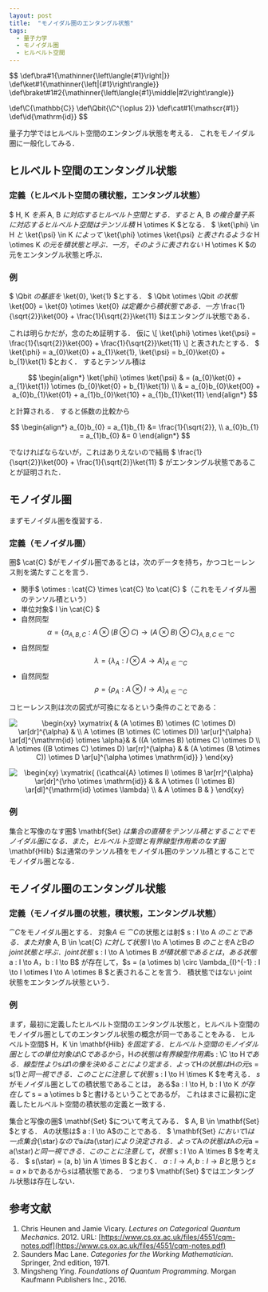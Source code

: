 ```yaml
---
layout: post
title:  "モノイダル圏のエンタングル状態"
tags:
  - 量子力学
  - モノイダル圏
  - ヒルベルト空間
---
```

$$
\def\bra#1{\mathinner{\left\langle{#1}\right|}}
\def\ket#1{\mathinner{\left|{#1}\right\rangle}}
\def\braket#1#2{\mathinner{\left\langle{#1}\middle|#2\right\rangle}}

\def\C{\mathbb{C}}
\def\Qbit{\C^{\oplus 2}}
\def\cat#1{\mathscr{#1}}
\def\id{\mathrm{id}}
$$

量子力学ではヒルベルト空間のエンタングル状態を考える．
これをモノイダル圏に一般化してみる．

## ヒルベルト空間のエンタングル状態
### 定義（ヒルベルト空間の積状態，エンタングル状態）
$ H, K $を系$ A, B $に対応するヒルベルト空間とする．
すると$ A, B $の複合量子系に対応するヒルベルト空間はテンソル積$ H \otimes K $となる．
$ \ket{\phi} \in H $と$ \ket{\psi} \in K $によって$ \ket{\phi} \otimes \ket{\psi} $と表されるような$ H \otimes K $の元を積状態と呼ぶ．
一方，そのように表されない$ H \otimes K $の元をエンタングル状態と呼ぶ．

### 例
$ \Qbit $の基底を$ \ket{0}, \ket{1} $とする．
$ \Qbit \otimes \Qbit $の状態$ \ket{00} = \ket{0} \otimes \ket{0} $は定義から積状態である．
一方$ \frac{1}{\sqrt{2}}\ket{00} + \frac{1}{\sqrt{2}}\ket{11} $はエンタングル状態である．

これは明らかだが，念のため証明する．
仮に
\\[
\ket{\phi} \otimes \ket{\psi} = \frac{1}{\sqrt{2}}\ket{00} + \frac{1}{\sqrt{2}}\ket{11}
\\]
と表されたとする．
$ \ket{\phi} = a_{0}\ket{0} + a_{1}\ket{1},
\ket{\psi} = b_{0}\ket{0} + b_{1}\ket{1} $とおく．
するとテンソル積は

$$
\begin{align*}
  \ket{\phi} \otimes \ket{\psi}
  & = (a_{0}\ket{0} + a_{1}\ket{1}) \otimes (b_{0}\ket{0} + b_{1}\ket{1}) \\
  & = a_{0}b_{0}\ket{00} + a_{0}b_{1}\ket{01} + a_{1}b_{0}\ket{10} + a_{1}b_{1}\ket{11}
\end{align*}
$$

と計算される．
すると係数の比較から

$$
\begin{align*}
a_{0}b_{0} = a_{1}b_{1} &= \frac{1}{\sqrt{2}}, \\
a_{0}b_{1} = a_{1}b_{0} &= 0
\end{align*}
$$

でなければならないが，これはありえないので結局
$ \frac{1}{\sqrt{2}}\ket{00} + \frac{1}{\sqrt{2}}\ket{11} $
がエンタングル状態であることが証明された．

## モノイダル圏
まずモノイダル圏を復習する．
### 定義（モノイダル圏）
圏$ \cat{C} $がモノイダル圏であるとは，次のデータを持ち，かつコヒーレンス則を満たすことを言う．

- 関手$ \otimes : \cat{C} \times \cat{C} \to \cat{C} $（これをモノイダル圏のテンソル積という）
- 単位対象$ I \in \cat{C} $
- 自然同型
  $$ \alpha =  \{ \alpha_{A,B,C} : A \otimes (B \otimes C) \to (A \otimes B) \otimes C \}_{ A,B,C \in \cat{C} } $$
- 自然同型
  $$ \lambda = \{ \lambda_{A} : I \otimes A \to A \}_{ A \in \cat{C} } $$
- 自然同型
  $$ \rho = \{ \rho_{A} : A \otimes I \to A \}_{ A \in \cat{C} } $$

コヒーレンス則は次の図式が可換になるという条件のことである：


<p align="center" style="text-align: center;"><img align="center" src="https://tex.s2cms.com/svg/%0A%5Cbegin%7Bxy%7D%0A%5Cxymatrix%7B%0A%20%20%26%20(A%20%5Cotimes%20B)%20%5Cotimes%20(C%20%5Cotimes%20D)%20%5Car%5Bdr%5D%5E%7B%5Calpha%7D%20%26%20%5C%5C%0A%20%20A%20%5Cotimes%20(B%20%5Cotimes%20(C%20%5Cotimes%20D))%20%5Car%5Bur%5D%5E%7B%5Calpha%7D%20%5Car%5Bd%5D%5E%7B%5Cmathrm%7Bid%7D%20%5Cotimes%20%5Calpha%7D%26%20%26%20((A%20%5Cotimes%20B)%20%5Cotimes%20C)%20%5Cotimes%20D%20%5C%5C%0A%20%20A%20%5Cotimes%20((B%20%5Cotimes%20C)%20%5Cotimes%20D)%20%5Car%5Brr%5D%5E%7B%5Calpha%7D%20%26%20%26%20(A%20%5Cotimes%20(B%20%5Cotimes%20C))%20%5Cotimes%20D%20%5Car%5Bu%5D%5E%7B%5Calpha%20%5Cotimes%20%5Cmathrm%7Bid%7D%7D%0A%7D%0A%5Cend%7Bxy%7D%0A" alt="
\begin{xy}
\xymatrix{
  &amp; (A \otimes B) \otimes (C \otimes D) \ar[dr]^{\alpha} &amp; \\
  A \otimes (B \otimes (C \otimes D)) \ar[ur]^{\alpha} \ar[d]^{\mathrm{id} \otimes \alpha}&amp; &amp; ((A \otimes B) \otimes C) \otimes D \\
  A \otimes ((B \otimes C) \otimes D) \ar[rr]^{\alpha} &amp; &amp; (A \otimes (B \otimes C)) \otimes D \ar[u]^{\alpha \otimes \mathrm{id}}
}
\end{xy}
" /></p>

<p align="center" style="text-align: center;"><img align="center" src="https://tex.s2cms.com/svg/%0A%5Cbegin%7Bxy%7D%0A%5Cxymatrix%7B%0A%20%20(%5Ccathcal%7BA%7D%20%5Cotimes%20I)%20%5Cotimes%20B%20%5Car%5Brr%5D%5E%7B%5Calpha%7D%20%5Car%5Bdr%5D%5E%7B%5Crho%20%5Cotimes%20%5Cmathrm%7Bid%7D%7D%20%26%20%26%20A%20%5Cotimes%20(I%20%5Cotimes%20B)%20%5Car%5Bdl%5D%5E%7B%5Cmathrm%7Bid%7D%20%5Cotimes%20%5Clambda%7D%20%5C%5C%0A%20%20%26%20A%20%5Cotimes%20B%20%26%0A%7D%0A%5Cend%7Bxy%7D%0A" alt="
\begin{xy}
\xymatrix{
  (\cathcal{A} \otimes I) \otimes B \ar[rr]^{\alpha} \ar[dr]^{\rho \otimes \mathrm{id}} &amp; &amp; A \otimes (I \otimes B) \ar[dl]^{\mathrm{id} \otimes \lambda} \\
  &amp; A \otimes B &amp;
}
\end{xy}
" /></p>

### 例
集合と写像のなす圏$ \mathbf{Set} $は集合の直積をテンソル積とすることでモノイダル圏になる．
また，ヒルベルト空間と有界線型作用素のなす圏$ \mathbf{Hilb} $は通常のテンソル積をモノイダル圏のテンソル積とすることでモノイダル圏となる．

## モノイダル圏のエンタングル状態
### 定義（モノイダル圏の状態，積状態，エンタングル状態）
$\cat{C}$をモノイダル圏とする．
対象$A \in \cat{C}$の状態とは射$ s : I \to A $のことである．
また対象$ A, B \in \cat{C} $に対して状態$ I \to A \otimes B $のことを$A$と$B$の joint 状態と呼ぶ．
joint 状態$ s : I \to A \otimes B $が積状態であるとは，
ある状態$ a : I \to A，b : I \to B$ が存在して，$s = (a \otimes b) \circ \lambda_{I}^{-1} : I \to I \otimes I \to A \otimes B $と表されることを言う．
積状態ではない joint 状態をエンタングル状態という．

### 例
まず，最初に定義したヒルベルト空間のエンタングル状態と，ヒルベルト空間のモノイダル圏としてのエンタングル状態の概念が同一であることをみる．
ヒルベルト空間$ H，K \in \mathbf{Hilb} $を固定する．
ヒルベルト空間のモノイダル圏としての単位対象は$\C$であるから，$H$の状態は有界線型作用素$s : \C \to H$である．
線型性より$s$は$1$の像を決めることにより定まる．
よって$H$の状態は$H$の元$s = s(1)$と同一視できる．
このことに注意して状態$ s : I \to H \times K $を考える．
$s$がモノイダル圏としての積状態であることは，
ある$a : I \to H, b : I \to K $が存在して$ s = a \otimes b $と書けるということであるが，
これはまさに最初に定義したヒルベルト空間の積状態の定義と一致する．

集合と写像の圏$ \mathbf{Set} $について考えてみる．
$ A, B \in \mathbf{Set} $とする．
$A$の状態は$ a : I \to A$のことである．
$ \mathbf{Set} $において$I$は一点集合$\{\star\}$なので$a$は$a(\star)$により決定される．
よって$A$の状態は$A$の元$a = a(\star)$と同一視できる．
このことに注意して，状態$ s : I \to A \times B $を考える．
$ s(\star) = (a, b) \in A \times B $とおく．
$a : I \to A, b : I \to B$と思うと$s = a \times b$であるから$s$は積状態である．
つまり$ \mathbf{Set} $ではエンタングル状態は存在しない．

## 参考文献
1. Chris Heunen and Jamie Vicary. *Lectures on Categorical Quantum Mechanics*. 2012. URL: [https://www.cs.ox.ac.uk/files/4551/cqm-notes.pdf](https://www.cs.ox.ac.uk/files/4551/cqm-notes.pdf)
1. Saunders Mac Lane. *Categories for the Working Mathematician*. Springer, 2nd edition, 1971.
1. Mingsheng Ying. *Foundations of Quantum Programming*. Morgan Kaufmann Publishers Inc., 2016.
